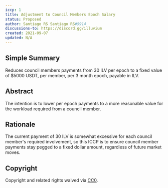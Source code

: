 ```yaml
---
iccp: 1
title: Adjustment to Council Members Epoch Salary
status: Proposed
author: Santiago RS Santiago RS#5914
discussions-to: https://discord.gg/illuvium
created: 2021-09-07
updated: N/A
---
```

 
## Simple Summary
Reduces council members payments from 30 ILV per epoch to a fixed value of $5000 USDT, per member, per 3 month epoch, payable in ILV.
 
## Abstract
The intention is to lower per epoch payments to a more reasonable value for the workload required from a council member. 
 
## Rationale
The current payment of 30 ILV is somewhat excessive for each council member's required involvement, so this ICCP is to ensure council member payments stay pegged to a fixed dollar amount, regardless of future market moves.
 
## Copyright
Copyright and related rights waived via [CC0](https://creativecommons.org/publicdomain/zero/1.0/).
